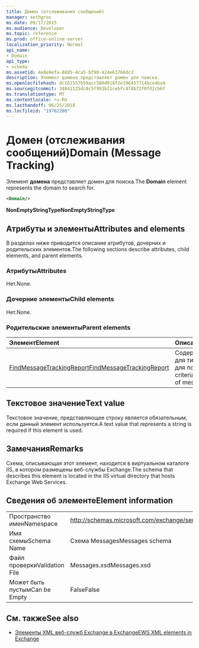 ```yaml
---
title: Домен (отслеживания сообщений)
manager: sethgros
ms.date: 09/17/2015
ms.audience: Developer
ms.topic: reference
ms.prod: office-online-server
localization_priority: Normal
api_name:
- Domain
api_type:
- schema
ms.assetid: 4e8e9efa-8885-4ca5-bf90-424e63768dc3
description: Элемент домена представляет домен для поиска.
ms.openlocfilehash: dc161557b59acc580d918f2e196457714bce4ba9
ms.sourcegitcommit: 34041125dc8c5f993b21cebfc4f8b72f0fd2cb6f
ms.translationtype: MT
ms.contentlocale: ru-RU
ms.lasthandoff: 06/25/2018
ms.locfileid: "19762200"
---
```

# <a name="domain-message-tracking"></a><span data-ttu-id="c41f3-103">Домен (отслеживания сообщений)</span><span class="sxs-lookup"><span data-stu-id="c41f3-103">Domain (Message Tracking)</span></span>

<span data-ttu-id="c41f3-104">Элемент **домена** представляет домен для поиска.</span><span class="sxs-lookup"><span data-stu-id="c41f3-104">The **Domain** element represents the domain to search for.</span></span> 
  
```XML
<Domain/>
```

 <span data-ttu-id="c41f3-105">**NonEmptyStringType**</span><span class="sxs-lookup"><span data-stu-id="c41f3-105">**NonEmptyStringType**</span></span>
## <a name="attributes-and-elements"></a><span data-ttu-id="c41f3-106">Атрибуты и элементы</span><span class="sxs-lookup"><span data-stu-id="c41f3-106">Attributes and elements</span></span>

<span data-ttu-id="c41f3-107">В разделах ниже приводится описание атрибутов, дочерних и родительских элементов.</span><span class="sxs-lookup"><span data-stu-id="c41f3-107">The following sections describe attributes, child elements, and parent elements.</span></span>
  
### <a name="attributes"></a><span data-ttu-id="c41f3-108">Атрибуты</span><span class="sxs-lookup"><span data-stu-id="c41f3-108">Attributes</span></span>

<span data-ttu-id="c41f3-109">Нет.</span><span class="sxs-lookup"><span data-stu-id="c41f3-109">None.</span></span>
  
### <a name="child-elements"></a><span data-ttu-id="c41f3-110">Дочерние элементы</span><span class="sxs-lookup"><span data-stu-id="c41f3-110">Child elements</span></span>

<span data-ttu-id="c41f3-111">Нет.</span><span class="sxs-lookup"><span data-stu-id="c41f3-111">None.</span></span>
  
### <a name="parent-elements"></a><span data-ttu-id="c41f3-112">Родительские элементы</span><span class="sxs-lookup"><span data-stu-id="c41f3-112">Parent elements</span></span>

|<span data-ttu-id="c41f3-113">**Элемент**</span><span class="sxs-lookup"><span data-stu-id="c41f3-113">**Element**</span></span>|<span data-ttu-id="c41f3-114">**Описание**</span><span class="sxs-lookup"><span data-stu-id="c41f3-114">**Description**</span></span>|
|:-----|:-----|
|[<span data-ttu-id="c41f3-115">FindMessageTrackingReport</span><span class="sxs-lookup"><span data-stu-id="c41f3-115">FindMessageTrackingReport</span></span>](findmessagetrackingreport.md) <br/> |<span data-ttu-id="c41f3-116">Содержит критерии для типов сообщений для поиска.</span><span class="sxs-lookup"><span data-stu-id="c41f3-116">Contains criteria for the types of messages to find.</span></span>  <br/> |
   
## <a name="text-value"></a><span data-ttu-id="c41f3-117">Текстовое значение</span><span class="sxs-lookup"><span data-stu-id="c41f3-117">Text value</span></span>

<span data-ttu-id="c41f3-118">Текстовое значение, представляющее строку является обязательным, если данный элемент используется.</span><span class="sxs-lookup"><span data-stu-id="c41f3-118">A text value that represents a string is required if this element is used.</span></span>
  
## <a name="remarks"></a><span data-ttu-id="c41f3-119">Замечания</span><span class="sxs-lookup"><span data-stu-id="c41f3-119">Remarks</span></span>

<span data-ttu-id="c41f3-120">Схема, описывающая этот элемент, находится в виртуальном каталоге IIS, в котором размещены веб-службы Exchange.</span><span class="sxs-lookup"><span data-stu-id="c41f3-120">The schema that describes this element is located in the IIS virtual directory that hosts Exchange Web Services.</span></span>
  
## <a name="element-information"></a><span data-ttu-id="c41f3-121">Сведения об элементе</span><span class="sxs-lookup"><span data-stu-id="c41f3-121">Element information</span></span>

|||
|:-----|:-----|
|<span data-ttu-id="c41f3-122">Пространство имен</span><span class="sxs-lookup"><span data-stu-id="c41f3-122">Namespace</span></span>  <br/> |http://schemas.microsoft.com/exchange/services/2006/messages  <br/> |
|<span data-ttu-id="c41f3-123">Имя схемы</span><span class="sxs-lookup"><span data-stu-id="c41f3-123">Schema Name</span></span>  <br/> |<span data-ttu-id="c41f3-124">Схема Messages</span><span class="sxs-lookup"><span data-stu-id="c41f3-124">Messages schema</span></span>  <br/> |
|<span data-ttu-id="c41f3-125">Файл проверки</span><span class="sxs-lookup"><span data-stu-id="c41f3-125">Validation File</span></span>  <br/> |<span data-ttu-id="c41f3-126">Messages.xsd</span><span class="sxs-lookup"><span data-stu-id="c41f3-126">Messages.xsd</span></span>  <br/> |
|<span data-ttu-id="c41f3-127">Может быть пустым</span><span class="sxs-lookup"><span data-stu-id="c41f3-127">Can be Empty</span></span>  <br/> |<span data-ttu-id="c41f3-128">False</span><span class="sxs-lookup"><span data-stu-id="c41f3-128">False</span></span>  <br/> |
   
## <a name="see-also"></a><span data-ttu-id="c41f3-129">См. также</span><span class="sxs-lookup"><span data-stu-id="c41f3-129">See also</span></span>

- [<span data-ttu-id="c41f3-130">Элементы XML веб-служб Exchange в Exchange</span><span class="sxs-lookup"><span data-stu-id="c41f3-130">EWS XML elements in Exchange</span></span>](ews-xml-elements-in-exchange.md)

